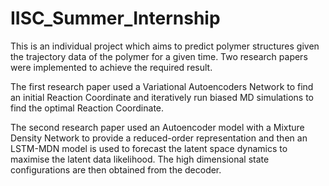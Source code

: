 # IISC_Summer_Internship
This is an individual project which aims to predict polymer structures given the trajectory data of the polymer for a given time. Two research papers were implemented to achieve the required result.
 
The first research paper used a Variational Autoencoders Network to find an initial Reaction Coordinate and iteratively run biased MD simulations to find the optimal Reaction Coordinate.

The second research paper used an Autoencoder model with a Mixture Density Network to provide a reduced-order representation and then an LSTM-MDN model is used to forecast the latent space dynamics to maximise the latent data likelihood. The high dimensional state configurations are then obtained from the decoder.

